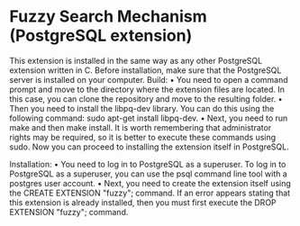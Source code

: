 # Fuzzy Search Mechanism (PostgreSQL extension)

This extension is installed in the same way as any other PostgreSQL extension written in C.
Before installation, make sure that the PostgreSQL server is installed on your computer.
Build:
• You need to open a command prompt and move to the directory where the extension files are located. In this case, you can clone the repository and move to the resulting folder.
• Then you need to install the libpq-dev library. You can do this using the following command: sudo apt-get install libpq-dev.
• Next, you need to run make and then make install. It is worth remembering that administrator rights may be required, so it is better to execute these commands using sudo. Now you can proceed to installing the extension itself in PostgreSQL.

Installation:
• You need to log in to PostgreSQL as a superuser. To log in to PostgreSQL as a superuser, you can use the psql command line tool with a postgres user account.
• Next, you need to create the extension itself using the CREATE EXTENSION "fuzzy"; command. If an error appears stating that this extension is already installed, then you must first execute the DROP EXTENSION "fuzzy"; command.
